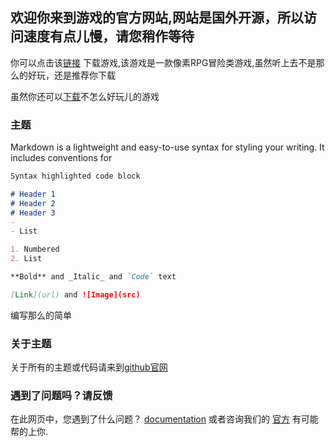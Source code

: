 ## 欢迎你来到游戏的官方网站,网站是国外开源，所以访问速度有点儿慢，请您稍作等待

你可以点击该[链接](http://sj.71acg.com/hykb/202102/20210220p012800473917_412.apk) 下载游戏,该游戏是一款像素RPG冒险类游戏,虽然听上去不是那么的好玩，还是推荐你下载

虽然你还可以[下载](http://sj.71acg.com/hykb/202102/20210204p01271526046_296.apk)不怎么好玩儿的游戏

### 主题

Markdown is a lightweight and easy-to-use syntax for styling your writing. It includes conventions for

```markdown
Syntax highlighted code block

# Header 1
# Header 2
# Header 3
- 
- List

1. Numbered
2. List

**Bold** and _Italic_ and `Code` text

[Link](url) and ![Image](src)
```

编写那么的简单

### 关于主题

关于所有的主题或代码请来到[github官网](github.com)

### 遇到了问题吗？请反馈

在此网页中，您遇到了什么问题？ [documentation](https://docs.github.com/categories/github-pages-basics/) 或者咨询我们的 [官方](https://support.github.com/contact) 有可能帮的上你.
